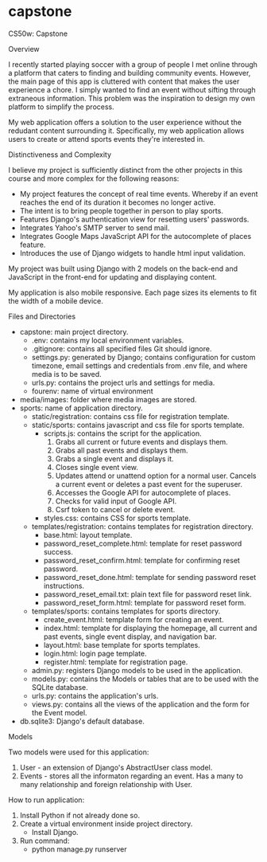 # capstone
CS50w: Capstone

Overview

I recently started playing soccer with a group of people I met online through a platform that caters to finding and building community events. However, the main page of this app is cluttered with content that makes the user experience a chore. I simply wanted to find an event without sifting through extraneous information. This problem was the inspiration to design my own platform to simplify the process. 

My web application offers a solution to the user experience without the redudant content surrounding it. Specifically, my web application allows users to create or attend sports events they're interested in. 

Distinctiveness and Complexity

 I believe my project is sufficiently distinct from the other projects in this course and more complex for the following reasons: 
 
 - My project features the concept of real time events. Whereby if an event reaches the end of its duration it becomes no longer active. 
 - The intent is to bring people together in person to play sports. 
 - Features Django's authentication view for resetting users' passwords. 
 - Integrates Yahoo's SMTP server to send mail. 
 - Integrates Google Maps JavaScript API for the autocomplete of places feature. 
 - Introduces the use of Django widgets to handle html input validation.
   
My project was built using Django with 2 models on the back-end and JavaScript in the front-end for updating and displaying content.  

My application is also mobile responsive. Each page sizes its elements to fit the width of a mobile device. 

Files and Directories

- capstone: main project directory.
    - .env: contains my local environment variables.
    - .gitignore: contains all specified files Git should ignore.
    - settings.py: generated by Django; contains configuration for custom timezone, email settings and credentials from .env file, and where media is to be saved.
    - urls.py: contains the project urls and settings for media. 
    - fourenv: name of virtual environment
- media/images: folder where media images are stored.
- sports: name of application directory.
    - static/registration: contains css file for registration template. 
    - static/sports: contains javascript and css file for sports template.
        - scripts.js: contains the script for the application. 
            1. Grabs all current or future events and displays them.
            2. Grabs all past events and displays them.
            3. Grabs a single event and displays it. 
            4. Closes single event view.
            5. Updates attend or unattend option for a normal user. Cancels a current event or deletes a past event for the superuser.
            6. Accesses the Google API for autocomplete of places.
            7. Checks for valid input of Google API.
            8. Csrf token to cancel or delete event.
        - styles.css: contains CSS for sports template.
    - templates/registration: contains templates for registration directory.
        - base.html: layout template.
        - password_reset_complete.html: template for reset password success.
        - password_reset_confirm.html: template for confirming reset password.
        - password_reset_done.html: template for sending password reset instructions.
        - password_reset_email.txt: plain text file for password reset link.
        - password_reset_form.html: template for password reset form.
    - templates/sports: contains templates for sports directory. 
        - create_event.html: template form for creating an event.
        - index.html: template for displaying the homepage, all current and past events, single event display, and navigation bar.
        - layout.html: base template for sports templates.
        - login.html: login page template.
        - register.html: template for registration page.
    - admin.py: registers Django models to be used in the application.
    - models.py: contains the Models or tables that are to be used with the SQLite database.
    - urls.py: contains the application's urls.
    - views.py: contains all the views of the application and the form for the Event model.
- db.sqlite3: Django's default database. 

Models

Two models were used for this application:
1. User - an extension of Django's AbstractUser class model. 
2. Events - stores all the informaton regarding an event. Has a many to many relationship and foreign relationship with User. 

How to run application:

1. Install Python if not already done so.
2. Create a virtual environment inside project directory.
    - Install Django.
3. Run command:
    - python manage.py runserver
